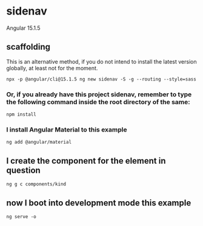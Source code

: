 # sidenav

Angular 15.1.5

## scaffolding

This is an alternative method, if you do not intend to install the latest version globally, at least not for the moment.

```shell
npx -p @angular/cli@15.1.5 ng new sidenav -S -g --routing --style=sass
```

### Or, if you already have this project sidenav, remember to type the following command inside the root directory of the same:

```shell
npm install
```

### I install Angular Material to this example

```shell
ng add @angular/material
```

## I create the component for the element in question

```shell
ng g c components/kind
```

## now I boot into development mode this example

```shell
ng serve -o
```
